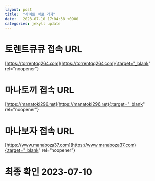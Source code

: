 ```yaml
---
layout: post
title:  "사이트 바로 가기"
date:   2023-07-10 17:04:38 +0900
categories: jekyll update
---
```

# 토렌트큐큐 접속 URL
[https://torrentqq264.com](https://torrentqq264.com){:target="_blank" rel="noopener"}

# 마나토끼 접속 URL
[https://manatoki296.net](https://manatoki296.net){:target="_blank" rel="noopener"}

# 마나보자 접속 URL
[https://www.manaboza37.com](https://www.manaboza37.com){:target="_blank" rel="noopener"}

# 최종 확인 2023-07-10

[torrentqq]: https://torrentqq264.com
[manatoki]: https://manatoki296.net
[manaboza]: https://www.manaboza37.com